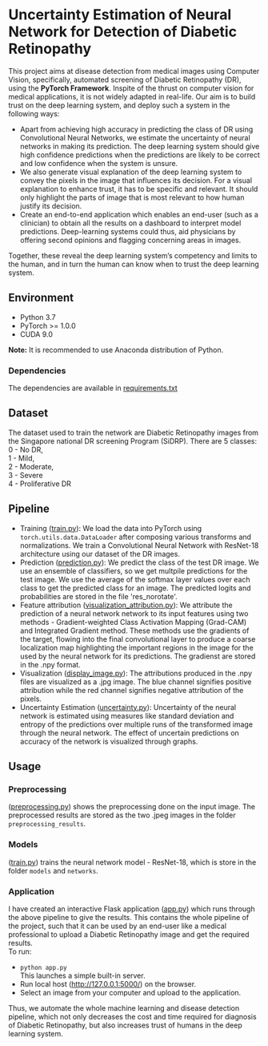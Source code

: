 # Uncertainty Estimation of Neural Network for Detection of Diabetic Retinopathy
This project aims at disease detection from medical images using Computer Vision, specifically, automated screening of Diabetic Retinopathy (DR), using the **PyTorch Framework**. Inspite of the thrust on computer vision for medical applications, it is not widely adapted in real-life. Our aim is to build trust on the deep learning system, and deploy such a system in the following ways:   
- Apart from achieving high accuracy in predicting the class of DR using Convolutional Neural Networks, we estimate the uncertainty of neural networks in making its prediction. The deep learning system should give high confidence predictions when the predictions are likely to be correct and low confidence when the system is unsure.   
- We also generate visual explanation of the deep learning system to convey the pixels in the image that influences its decision. For a visual explanation to enhance trust, it has to be specific and relevant. It should only highlight the parts of image that is most relevant to how human justify its decision.  
- Create an end-to-end application which enables an end-user (such as a clinician) to obtain all the results on a dashboard to interpret model predictions. Deep-learning systems could thus, aid physicians by offering second opinions and flagging concerning areas in images.  

Together, these reveal the deep learning system’s competency and limits to the human, and in turn the human can know when to trust the deep learning system.

## Environment
- Python 3.7  
- PyTorch >= 1.0.0  
- CUDA 9.0  

**Note:** It is recommended to use Anaconda distribution of Python.

### Dependencies
 The dependencies are available in [requirements.txt](https://github.com/asmitapoddar/uncertainty-estimation-DR/blob/master/requirements.txt)
 
 ## Dataset
 The dataset used to train the network are Diabetic Retinopathy images from the Singapore national DR screening Program (SiDRP).
 There are 5 classes:   
 0 - No DR,   
 1 - Mild,   
 2 - Moderate,   
 3 - Severe   
 4 - Proliferative DR
 
 ## Pipeline
 - Training ([train.py](https://github.com/asmitapoddar/uncertainty-estimation-DR/blob/master/train.py)): We load the data into PyTorch using ```torch.utils.data.DataLoader``` after composing various transforms and normalizations. We train a Convolutional Neural Network with ResNet-18 architecture using our dataset of the DR images.
 - Prediction ([prediction.py](https://github.com/asmitapoddar/uncertainty-estimation-DR/blob/master/prediction.py)): We predict the class of the test DR image. We use an ensemble of classifiers, so we get multpile predictions for the test image. We use the average of the softmax layer values over each class to get the predicted class for an image. The predicted logits and probabilities are stored in the file 'res_norotate'.
 - Feature attribution ([visualization_attribution.py](https://github.com/asmitapoddar/uncertainty-estimation-DR/blob/master/visualization_attribution.py)): We attribute the prediction of a neural network network to its input features using two methods - Gradient-weighted Class Activation Mapping (Grad-CAM) and Integrated Gradient method. These methods use the gradients of the target, flowing into the final convolutional layer to produce a coarse localization map highlighting the important regions in the image for the used by the neural network for its predictions. The gradienst are stored in the .npy format.
 - Visualization ([display_image.py](https://github.com/asmitapoddar/uncertainty-estimation-DR/blob/master/display_image.py)): The attributions produced in the .npy files are visualized as a .jpg image. The blue channel signifies positive attribution while the red channel signifies negative attribution of the pixels.
 - Uncertainty Estimation ([uncertainty.py](https://github.com/asmitapoddar/uncertainty-estimation-DR/blob/master/uncertainty.py)): Uncertainty of the neural network is estimated using measures like standard deviation and entropy of the predictions over multiple runs of the transformed image through the neural network. The effect of uncertain predictions on accuracy of the network is visualized through graphs.
 
 ## Usage
### Preprocessing
([preprocessing.py](https://github.com/asmitapoddar/uncertainty-estimation-DR/blob/master/preprocessing.py)) shows the preprocessing done on the input image. The preprocessed results are stored as the two .jpeg images in the folder ```preprocessing_results```.
### Models  
([train.py](https://github.com/asmitapoddar/uncertainty-estimation-DR/blob/master/train.py)) trains the neural network model - ResNet-18, which is store in the folder ```models``` and ```networks```.
### Application
I have created an interactive Flask application ([app.py](https://github.com/asmitapoddar/uncertainty-estimation-DR/blob/master/app.py)) which runs through the above pipeline to give the results. This contains the whole pipeline of the project, such that it can be used by an end-user like a medical professional to upload a Diabetic Retinopathy image and get the required results.   
To run:
- ```python app.py```  
  This launches a simple built-in server.
- Run local host (http://127.0.0.1:5000/) on the browser.  
- Select an image from your computer and upload to the application.  

Thus, we automate the whole machine learning and disease detection pipeline, which not only decreases the cost and time required for diagnosis of Diabetic Retinopathy, but also increases trust of humans in the deep learning system.
